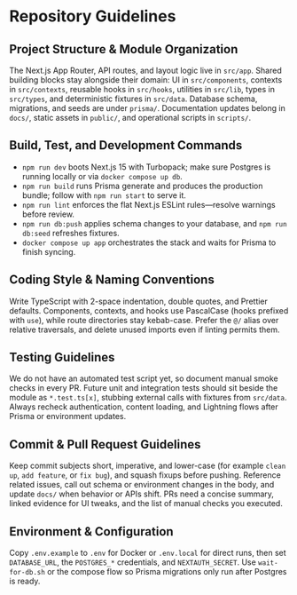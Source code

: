 # Repository Guidelines

## Project Structure & Module Organization
The Next.js App Router, API routes, and layout logic live in `src/app`. Shared building blocks stay alongside their domain: UI in `src/components`, contexts in `src/contexts`, reusable hooks in `src/hooks`, utilities in `src/lib`, types in `src/types`, and deterministic fixtures in `src/data`. Database schema, migrations, and seeds are under `prisma/`. Documentation updates belong in `docs/`, static assets in `public/`, and operational scripts in `scripts/`.

## Build, Test, and Development Commands
- `npm run dev` boots Next.js 15 with Turbopack; make sure Postgres is running locally or via `docker compose up db`.
- `npm run build` runs Prisma generate and produces the production bundle; follow with `npm run start` to serve it.
- `npm run lint` enforces the flat Next.js ESLint rules—resolve warnings before review.
- `npm run db:push` applies schema changes to your database, and `npm run db:seed` refreshes fixtures.
- `docker compose up app` orchestrates the stack and waits for Prisma to finish syncing.

## Coding Style & Naming Conventions
Write TypeScript with 2-space indentation, double quotes, and Prettier defaults. Components, contexts, and hooks use PascalCase (hooks prefixed with `use`), while route directories stay kebab-case. Prefer the `@/` alias over relative traversals, and delete unused imports even if linting permits them.

## Testing Guidelines
We do not have an automated test script yet, so document manual smoke checks in every PR. Future unit and integration tests should sit beside the module as `*.test.ts[x]`, stubbing external calls with fixtures from `src/data`. Always recheck authentication, content loading, and Lightning flows after Prisma or environment updates.

## Commit & Pull Request Guidelines
Keep commit subjects short, imperative, and lower-case (for example `clean up`, `add feature`, or `fix bug`), and squash fixups before pushing. Reference related issues, call out schema or environment changes in the body, and update `docs/` when behavior or APIs shift. PRs need a concise summary, linked evidence for UI tweaks, and the list of manual checks you executed.

## Environment & Configuration
Copy `.env.example` to `.env` for Docker or `.env.local` for direct runs, then set `DATABASE_URL`, the `POSTGRES_*` credentials, and `NEXTAUTH_SECRET`. Use `wait-for-db.sh` or the compose flow so Prisma migrations only run after Postgres is ready.
